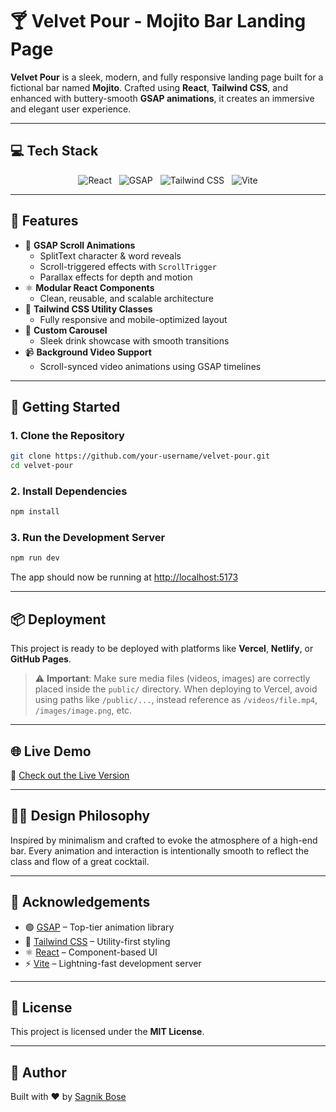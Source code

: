 
# 🍸 Velvet Pour - Mojito Bar Landing Page

**Velvet Pour** is a sleek, modern, and fully responsive landing page built for a fictional bar named **Mojito**. Crafted using **React**, **Tailwind CSS**, and enhanced with buttery-smooth **GSAP animations**, it creates an immersive and elegant user experience.

---

## 💻 Tech Stack

<p align="center">
  <img src="https://img.shields.io/badge/React-20232a?style=for-the-badge&logo=react&logoColor=61DAFB" alt="React" />
  &nbsp;
  <img src="https://img.shields.io/badge/GSAP-000000?style=for-the-badge&logo=greensock&logoColor=88CE02" alt="GSAP" />
  &nbsp;
  <img src="https://img.shields.io/badge/TailwindCSS-0ea5e9?style=for-the-badge&logo=tailwind-css&logoColor=white" alt="Tailwind CSS" />
  &nbsp;
  <img src="https://img.shields.io/badge/Vite-646cff?style=for-the-badge&logo=vite&logoColor=FFD62E" alt="Vite" />
</p>



---

## 🎯 Features

- 🔁 **GSAP Scroll Animations**
  - SplitText character & word reveals
  - Scroll-triggered effects with `ScrollTrigger`
  - Parallax effects for depth and motion
- ⚛️ **Modular React Components**
  - Clean, reusable, and scalable architecture
- 🎨 **Tailwind CSS Utility Classes**
  - Fully responsive and mobile-optimized layout
- 🎠 **Custom Carousel**
  - Sleek drink showcase with smooth transitions
- 📹 **Background Video Support**
  - Scroll-synced video animations using GSAP timelines

---


## 🚀 Getting Started

### 1. Clone the Repository

```bash
git clone https://github.com/your-username/velvet-pour.git
cd velvet-pour
````

### 2. Install Dependencies

```bash
npm install
```

### 3. Run the Development Server

```bash
npm run dev
```

The app should now be running at [http://localhost:5173](http://localhost:5173)

---

## 📦 Deployment

This project is ready to be deployed with platforms like **Vercel**, **Netlify**, or **GitHub Pages**.

> ⚠️ **Important**: Make sure media files (videos, images) are correctly placed inside the `public/` directory. When deploying to Vercel, avoid using paths like `/public/...`, instead reference as `/videos/file.mp4`, `/images/image.png`, etc.

---

## 🌐 Live Demo

🔗 [Check out the Live Version](https://velvet-pour-nine.vercel.app/)

---


## 🧑‍🎨 Design Philosophy

Inspired by minimalism and crafted to evoke the atmosphere of a high-end bar. Every animation and interaction is intentionally smooth to reflect the class and flow of a great cocktail.

---


## 🙌 Acknowledgements

* 🟢 [GSAP](https://gsap.com/) – Top-tier animation library
* 💨 [Tailwind CSS](https://tailwindcss.com/) – Utility-first styling
* ⚛️ [React](https://reactjs.org/) – Component-based UI
* ⚡ [Vite](https://vitejs.dev/) – Lightning-fast development server

---

## 📜 License

This project is licensed under the **MIT License**.

---

## 🧑 Author

Built with ❤️ by [Sagnik Bose](https://github.com/sagnikbose-11-01)

